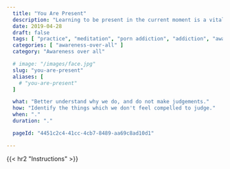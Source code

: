```yaml
---
  title: "You Are Present"
  description: "Learning to be present in the current moment is a vital skill."
  date: 2019-04-28
  draft: false
  tags: [ "practice", "meditation", "porn addiction", "addiction", "awareness", "awareness exercises", "perspective", "nofap", "neverfap", "neverfap deluxe" ]
  categories: [ "awareness-over-all" ]
  category: "Awareness over all"

  # image: "/images/face.jpg"
  slug: "you-are-present"
  aliases: [
    # "you-are-present"
  ]

  what: "Better understand why we do, and do not make judgements."
  how: "Identify the things which we don't feel compelled to judge."
  when: "."
  duration: "."

  pageId: "4451c2c4-41cc-4cb7-8489-aa69c8ad10d1"

---
```




{{< hr2 "Instructions" >}}



<!-- 
{{< hr2 "Additional Resources" >}}  -->

<!-- maybe link to other  -->


